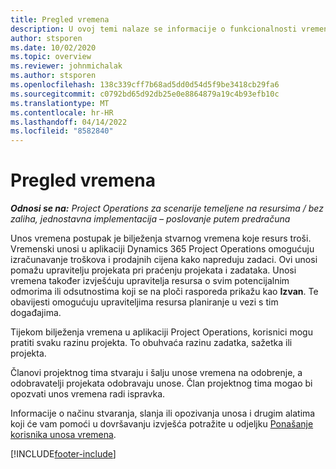 ```yaml
---
title: Pregled vremena
description: U ovoj temi nalaze se informacije o funkcionalnosti vremena u aplikaciji Dynamics 365 Project Operations.
author: stsporen
ms.date: 10/02/2020
ms.topic: overview
ms.reviewer: johnmichalak
ms.author: stsporen
ms.openlocfilehash: 138c339cff7b68ad5dd0d54d5f9be3418cb29fa6
ms.sourcegitcommit: c0792bd65d92db25e0e8864879a19c4b93efb10c
ms.translationtype: MT
ms.contentlocale: hr-HR
ms.lasthandoff: 04/14/2022
ms.locfileid: "8582840"
---
```

# <a name="time-overview"></a>Pregled vremena

_**Odnosi se na:** Project Operations za scenarije temeljene na resursima / bez zaliha, jednostavna implementacija – poslovanje putem predračuna_

Unos vremena postupak je bilježenja stvarnog vremena koje resurs troši. Vremenski unosi u aplikaciji Dynamics 365 Project Operations omogućuju izračunavanje troškova i prodajnih cijena kako napreduju zadaci. Ovi unosi pomažu upravitelju projekata pri praćenju projekata i zadataka. Unosi vremena također izvješćuju upravitelja resursa o svim potencijalnim odmorima ili odsutnostima koji se na ploči rasporeda prikažu kao **Izvan**. Te obavijesti omogućuju upraviteljima resursa planiranje u vezi s tim događajima.

Tijekom bilježenja vremena u aplikaciji Project Operations, korisnici mogu pratiti svaku razinu projekta. To obuhvaća razinu zadatka, sažetka ili projekta.

Članovi projektnog tima stvaraju i šalju unose vremena na odobrenje, a odobravatelji projekata odobravaju unose. Član projektnog tima mogao bi opozvati unos vremena radi ispravka.

Informacije o načinu stvaranja, slanja ili opozivanja unosa i drugim alatima koji će vam pomoći u dovršavanju izvješća potražite u odjeljku [Ponašanje korisnika unosa vremena](ui-behavior-time.md).



[!INCLUDE[footer-include](../includes/footer-banner.md)]